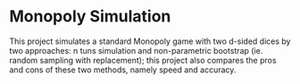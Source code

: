 # Monopoly Simulation

This project simulates a standard Monopoly game with two d-sided dices by two approaches: n tuns simulation and non-parametric bootstrap (ie. random sampling with replacement); this project also compares the pros and cons of these two methods, namely speed and accuracy.
